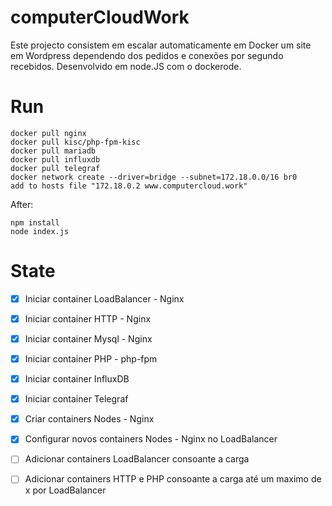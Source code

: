# computerCloudWork

Este projecto consistem em escalar automaticamente em Docker um site em Wordpress dependendo dos pedidos e conexões por segundo recebidos. Desenvolvido em node.JS com o dockerode.

# Run

    docker pull nginx
    docker pull kisc/php-fpm-kisc
    docker pull mariadb
    docker pull influxdb
    docker pull telegraf
    docker network create --driver=bridge --subnet=172.18.0.0/16 br0
    add to hosts file "172.18.0.2 www.computercloud.work"
    
   After: 
   
	npm install
	node index.js

# State

 - [x] Iniciar container LoadBalancer - Nginx
 - [x] Iniciar container HTTP - Nginx
 - [x] Iniciar container Mysql - Nginx
 - [x] Iniciar container PHP - php-fpm
 - [x] Iniciar container InfluxDB
 - [x] Iniciar container Telegraf
 - [x] Criar containers Nodes - Nginx
 - [x] Configurar novos containers Nodes - Nginx no LoadBalancer
 - [ ] Adicionar containers LoadBalancer consoante a carga
 - [ ] Adicionar containers HTTP e PHP consoante a carga até um maximo de x por LoadBalancer
 
